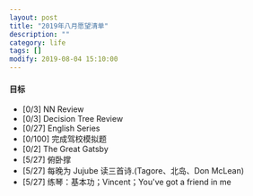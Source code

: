 ```yaml
---
layout: post
title: "2019年八月愿望清单"
description: ""
category: life
tags: []
modify: 2019-08-04 15:10:00
---
```



#### 目标

+ [0/3] NN Review
+ [0/3] Decision Tree Review
+ [0/27] English Series
+ [0/100] 完成驾校模拟题
+ [0/2] The Great Gatsby
+ [5/27] 俯卧撑
+ [5/27] 每晚为 Jujube 读三首诗.(Tagore、北岛、Don McLean)
+ [5/27] 练琴：基本功；Vincent；You've got a friend in me
